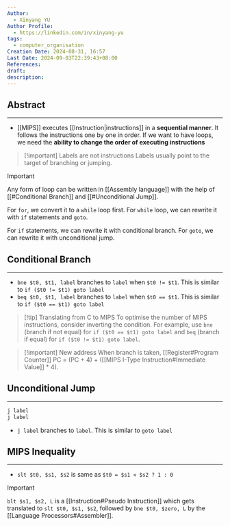 ```yaml
---
Author:
  - Xinyang YU
Author Profile:
  - https://linkedin.com/in/xinyang-yu
tags:
  - computer_organisation
Creation Date: 2024-08-31, 16:57
Last Date: 2024-09-03T22:39:43+08:00
References: 
draft: 
description: 
---
```

## Abstract
---
- [[MIPS]] executes [[Instruction|instructions]] in a **sequential manner**. It follows the instructions one by one in order. If we want to have loops, we need the **ability to change the order of executing instructions**

>[!important] Labels are not instructions
> Labels usually point to the target of branching or jumping.

>[!important]
> Any form of loop can be written in [[Assembly language]] with the help of [[#Conditional Branch]] and [[#Unconditional Jump]].
> 
> For `for`, we convert it to a `while` loop first.
> For `while` loop, we can rewrite it with `if` statements and `goto`.
> 
> For `if` statements, we can rewrite it with conditional branch.
> For `goto`, we can rewrite it with unconditional jump.
## Conditional Branch
---
- `bne $t0, $t1, label` branches to `label` when `$t0 != $t1`. This is similar to `if ($t0 != $t1) goto label`
- `beq $t0, $t1, label` branches to `label` when `$t0 == $t1`. This is similar to `if ($t0 == $t1) goto label`

>[!tip] Translating from C to MIPS
> To optimise the number of MIPS instructions, consider inverting the condition. For example, use `bne` (branch if not equal) for `if ($t0 == $t1) goto label` and `beq` (branch if equal) for `if ($t0 != $t1) goto label`.

>[!important] New address
> When branch is taken, [[Register#Program Counter]] PC = (PC + 4) + ([[MIPS I-Type Instruction#Immediate Value]] * 4).
## Unconditional Jump
---
```asm
j label
j label
```
- `j label` branches to `label`. This is similar to `goto label`

## MIPS Inequality
---
- `slt $t0, $s1, $s2` is same as `$t0 = $s1 < $s2 ? 1 : 0`

>[!important]
> `blt $s1, $s2, L` is a [[Instruction#Pseudo Instruction]] which gets translated to `slt $t0, $s1, $s2`, followed by `bne $t0, $zero, L` by the [[Language Processors#Assembler]].